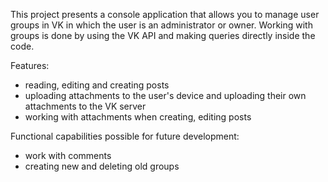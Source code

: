 This project presents a console application that allows you to manage user groups in VK in which the user is an administrator or owner.
Working with groups is done by using the VK API and making queries directly inside the code.

Features:
 - reading, editing and creating posts
 - uploading attachments to the user's device and uploading their own attachments to the VK server
 - working with attachments when creating, editing posts

Functional capabilities possible for future development:
 - work with comments
 - creating new and deleting old groups
